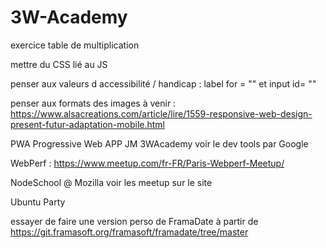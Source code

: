 # 3W-Academy

exercice table de multiplication

mettre du CSS lié au JS

penser aux valeurs d accessibilité / handicap : label for = ""   et input id= ""

penser aux formats des images à venir : https://www.alsacreations.com/article/lire/1559-responsive-web-design-present-futur-adaptation-mobile.html

PWA Progressive Web APP JM 3WAcademy
voir le dev tools par Google

WebPerf : https://www.meetup.com/fr-FR/Paris-Webperf-Meetup/

NodeSchool @ Mozilla voir les meetup sur le site

Ubuntu Party

essayer de faire une version perso de FramaDate à partir de https://git.framasoft.org/framasoft/framadate/tree/master
